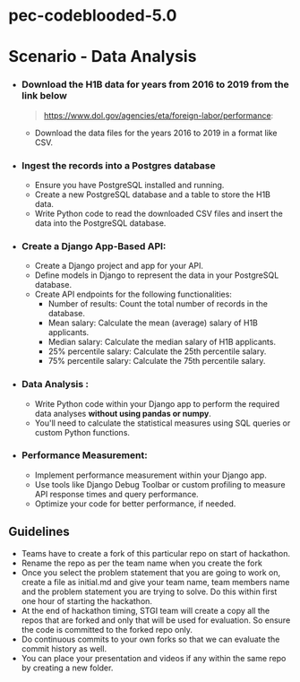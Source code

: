 # pec-codeblooded-5.0
# Scenario - Data Analysis

- ### Download the H1B data for years from 2016 to 2019 from the link below

  > https://www.dol.gov/agencies/eta/foreign-labor/performance:

  - Download the data files for the years 2016 to 2019 in a format like CSV.

- ### Ingest the records into a Postgres database

  - Ensure you have PostgreSQL installed and running.
  - Create a new PostgreSQL database and a table to store the H1B data.
  - Write Python code to read the downloaded CSV files and insert the data into the PostgreSQL database.

- ### ​Create a Django App-Based API:
  - Create a Django project and app for your API.
  - Define models in Django to represent the data in your PostgreSQL database.
  - Create API endpoints for the following functionalities:
    - Number of results: Count the total number of records in the database.
    - Mean salary: Calculate the mean (average) salary of H1B applicants.
    - Median salary: Calculate the median salary of H1B applicants.
    - 25% percentile salary: Calculate the 25th percentile salary.
    - 75% percentile salary: Calculate the 75th percentile salary.
- ### Data Analysis :

  - Write Python code within your Django app to perform the required data analyses **without using pandas or numpy**.
  - You'll need to calculate the statistical measures using SQL queries or custom Python functions.

- ### Performance Measurement:
  - Implement performance measurement within your Django app.
  - Use tools like Django Debug Toolbar or custom profiling to measure API response times and query performance.
  - Optimize your code for better performance, if needed.
 





## Guidelines 
- Teams have to create a fork of this particular repo on start of hackathon.
- Rename the repo as per the team name when you create the fork
- Once you select the problem statement that you are going to work on, create a file as initial.md and give your team name, team members name and the problem statement you are trying to solve. Do this within first one hour of starting the hackathon. 
- At the end of hackathon timing, STGI team will create a copy all the repos that are forked and only that will be used for evaluation. So ensure the code is committed to the forked repo only.
- Do continuous commits to your own forks so that we can evaluate the commit history as well.
- You can place your presentation and videos if any within the same repo by creating a new folder.


